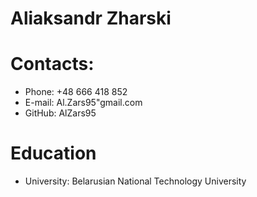 # Aliaksandr Zharski

# Contacts:
- Phone: +48 666 418 852
- E-mail: Al.Zars95"gmail.com
- GitHub: AlZars95
# Education
- University: Belarusian National Technology University
